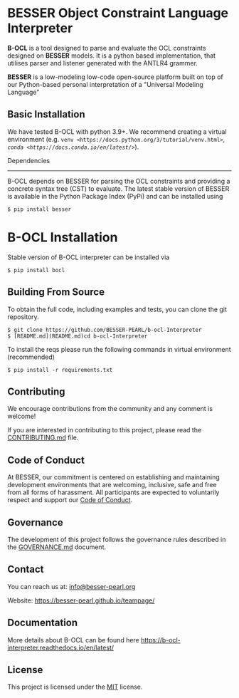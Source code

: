 # BESSER Object Constraint Language Interpreter

**B-OCL** is a tool designed to parse and evaluate the OCL constraints designed on **BESSER** models.
It is a python based implementation, that utilises parser and listener generated with the ANTLR4 grammer.

**BESSER** is a low-modeling low-code open-source platform built on top 
of our Python-based personal interpretation of a "Universal Modeling Language"

## Basic Installation
We have tested B-OCL with python 3.9+. We recommend creating a virtual environment (e.g. `venv <https://docs.python.org/3/tutorial/venv.html>`_,
`conda <https://docs.conda.io/en/latest/>`_).

Dependencies
************
B-OCL depends on BESSER for parsing the OCL constraints and providing a concrete syntax tree (CST) to evaluate. The latest stable version of BESSER is available in the Python Package Index (PyPi) and can be installed using


    $ pip install besser


# B-OCL Installation


Stable version of B-OCL interpreter can be installed via

    $ pip install bocl

## Building From Source

To obtain the full code, including examples and tests, you can clone the git repository.

    $ git clone https://github.com/BESSER-PEARL/b-ocl-Interpreter
    $ [README.md](README.md)cd b-ocl-Interpreter

To install the reqs please run the following commands in virtual environment (recommended)

    $ pip install -r requirements.txt

## Contributing

We encourage contributions from the community and any comment is welcome!

If you are interested in contributing to this project, please read the [CONTRIBUTING.md](CONTRIBUTING.md) file.

## Code of Conduct

At BESSER, our commitment is centered on establishing and maintaining development environments that are welcoming, inclusive, safe and free from all forms of harassment. All participants are expected to voluntarily respect and support our [Code of Conduct](CODE_OF_CONDUCT.md).

## Governance

The development of this project follows the governance rules described in the [GOVERNANCE.md](GOVERNANCE.md) document.

## Contact
You can reach us at: [info@besser-pearl.org](mailto:info@besser-pearl-org)

Website: https://besser-pearl.github.io/teampage/

## Documentation
More details about B-OCL can be found here https://b-ocl-interpreter.readthedocs.io/en/latest/

## License

This project is licensed under the [MIT](https://mit-license.org/) license.
